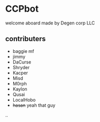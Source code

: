 # CCPbot

welcome aboard 
made by Degen corp LLC

## contributers
* baggie mf
* jimmy 
* DaCurse
* Shryder
* Kacper
* Misd
* M0rph
* Kaylon
* Qusai
* LocalHobo
* ~~hasan~~ yeah that guy

..
